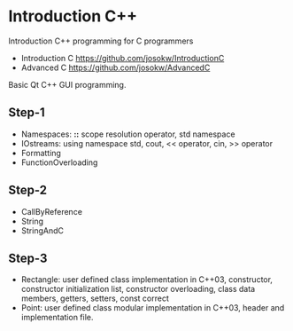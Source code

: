 # Introduction C++

Introduction C++ programming for C programmers
- Introduction C  https://github.com/josokw/IntroductionC
- Advanced C  https://github.com/josokw/AdvancedC

Basic Qt C++ GUI programming.

## Step-1

* Namespaces: **::** scope resolution operator, std namespace
* IOstreams: using namespace std, cout, << operator, cin, >> operator
* Formatting
* FunctionOverloading

## Step-2

* CallByReference
* String
* StringAndC

## Step-3

* Rectangle: user defined class implementation in C++03, constructor, constructor initialization list, constructor overloading, class data members, getters, setters, const correct
* Point: user defined class modular implementation in C++03, header and implementation file.
